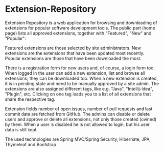 # Extension-Repository
Extension Repository is a web application for browsing and downloading of extensions for popular software development tools.
The public part (home page) lists all approved extensions, together with "Featured", "New" and "Popular":

Featured extensions are those selected by site administrators.
New extensions are the extensions that have been updated most recently.
Popular extensions are those that have been downloaded the most.

There is a registration form for new users and, of course, a login form too.
When logged in the user can add a new extension, list and browse all extensions; they can be downloaded too.
When a new extension is created, it is in pending state and need to be manually approved by a site admin.
The extensions are also assigned different tags, like e.g. "Java", "Intellij-Idea", "Plugin", etc.
Clicking on one tag leads you to a list of all extensions that share the respective tag.

Extension fields number of open issues, number of pull requests and last commit date are fetched from GitHub. 
The admins can disable or delete users and approve or delete all extensions, not only those created (owned) by them.
When a user is disabled he is not allowed to login, but his user data is still kept.

The used technologies are Spring MVC/Spring Security, Hibernate, JPA, Thymeleaf and Bootstrap 
